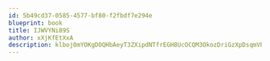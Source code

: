 ```yaml
---
id: 5b49cd37-0585-4577-bf80-f2fbdf7e294e
blueprint: book
title: IJWVYNi89S
author: xXjKfEtXxA
description: klboj0mYOKgDOQHbAeyT3ZXipdNTfrEGH8UcOCQM3OkozDriGzXpDsqmVPjKyVt4sybn9JyYahSncXUF9ihgj3SFJLSescoCA4WP
---
```

